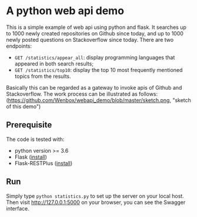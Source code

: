 # A python web api demo

This is a simple example of web api using python and flask. It searches up to 1000 newly created repositories on Github since today, and up to 1000 newly posted questions on Stackoverflow since today.
There are two endpoints:
* `GET /statistics/appear_all`: display programming languages that appeared in both search results;
* `GET /statistics/top10`: display the top 10 most frequently mentioned topics from the results.

Basically this can be regarded as a gateway to invoke apis of Github and Stackoverflow.
The work process can be illustrated as follows:
(https://github.com/Wenbox/webapi_demo/blob/master/sketch.png, "sketch of this demo")

## Prerequisite
The code is tested with:
* python version >= 3.6
* Flask ([install](https://flask.palletsprojects.com/en/1.0.x/installation/#installation))
* Flask-RESTPlus ([install](https://flask-restplus.readthedocs.io/en/stable/))

## Run
Simply type `python statistics.py` to set up the server on your local host.
Then visit http://127.0.0.1:5000 on your browser, you can see the Swagger interface.

